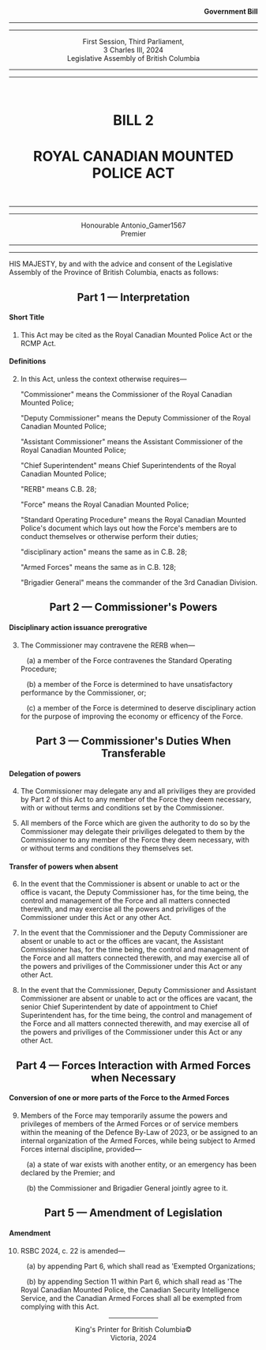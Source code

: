 <div align="right">

**Government Bill**

</div>

<div align="center">

<hr />
<hr />

First Session, Third Parliament,  
3 Charles III, 2024  
Legislative Assembly of British Columbia  

<hr />
<hr />

<br />

<h1>BILL 2</h1>
<h1>ROYAL CANADIAN MOUNTED POLICE ACT</h1>

<br />

<hr />
<hr />

Honourable Antonio_Gamer1567  
Premier

<hr />
<hr />

</div>

HIS MAJESTY, by and with the advice and consent of the Legislative Assembly of the Province of British Columbia, enacts as follows:

<div align="center">
<h2>Part 1 — Interpretation</h2>
</div>

#### Short Title

1. This Act may be cited as the Royal Canadian Mounted Police Act or the RCMP Act.

#### Definitions

2. In this Act, unless the context otherwise requires—
   
    "Commissioner" means the Commissioner of the Royal Canadian Mounted Police;

    "Deputy Commissioner" means the Deputy Commissioner of the Royal Canadian Mounted Police;

    "Assistant Commissioner" means the Assistant Commissioner of the Royal Canadian Mounted Police;

     "Chief Superintendent" means Chief Superintendents of the Royal Canadian Mounted Police;
   
    "RERB" means C.B. 28;

    "Force" means the Royal Canadian Mounted Police;

    "Standard Operating Procedure" means the Royal Canadian Mounted Police's document which lays out how the Force's members are to conduct themselves or otherwise perform their duties;

    "disciplinary action" means the same as in C.B. 28;

    "Armed Forces" means the same as in C.B. 128;

    "Brigadier General" means the commander of the 3rd Canadian Division.

<div align="center">
<h2>Part 2 — Commissioner's Powers</h2>
</div>

#### Disciplinary action issuance prerogrative

3. The Commissioner may contravene the RERB when—

    &nbsp;&nbsp;&nbsp;(a) a member of the Force contravenes the Standard Operating Procedure;

    &nbsp;&nbsp;&nbsp;(b) a member of the Force is determined to have unsatisfactory performance by the Commissioner, or;

    &nbsp;&nbsp;&nbsp;(c) a member of the Force is determined to deserve disciplinary action for the purpose of improving the economy or efficency of the Force.

<div align="center">
<h2>Part 3 — Commissioner's Duties When Transferable</h2>
</div>

#### Delegation of powers

4. The Commissioner may delegate any and all priviliges they are provided by Part 2 of this Act to any member of the Force they deem necessary, with or without terms and conditions set by the Commissioner.

5. All members of the Force which are given the authority to do so by the Commissioner may delegate their priviliges delegated to them by the Commissioner to any member of the Force they deem necessary, with or without terms and conditions they themselves set.

#### Transfer of powers when absent

6. In the event that the Commissioner is absent or unable to act or the office is vacant, the Deputy Commissioner has, for the time being, the control and management of the Force and all matters connected therewith, and may exercise all the powers and priviliges of the Commissioner under this Act or any other Act.

7. In the event that the Commissioner and the Deputy Commissioner are absent or unable to act or the offices are vacant, the Assistant Commissioner has, for the time being, the control and management of the Force and all matters connected therewith, and may exercise all of the powers and priviliges of the Commissioner under this Act or any other Act.

8. In the event that the Commissioner, Deputy Commissioner and Assistant Commissioner are absent or unable to act or the offices are vacant, the senior Chief Superintendent by date of appointment to Chief Superintendent has, for the time being, the control and management of the Force and all matters connected therewith, and may exercise all of the powers and priviliges of the Commissioner under this Act or any other Act.

<div align="center">
<h2>Part 4 — Forces Interaction with Armed Forces when Necessary</h2>
</div>

#### Conversion of one or more parts of the Force to the Armed Forces

9. Members of the Force may temporarily assume the powers and privileges of members of the Armed Forces or of service members within the meaning of the Defence By-Law of 2023, or be assigned to an internal organization of the Armed Forces, while being subject to Armed Forces internal discipline, provided— 

      &nbsp;&nbsp;&nbsp;(a) a state of war exists with another entity, or an emergency has been declared by the Premier; and
      
      &nbsp;&nbsp;&nbsp;(b) the Commissioner and Brigadier General jointly agree to it.

<div align="center">
<h2>Part 5 — Amendment of Legislation</h2>
</div>

#### Amendment

10. RSBC 2024, c. 22 is amended—

    &nbsp;&nbsp;&nbsp;(a) by appending Part 6, which shall read as 'Exempted Organizations;

    &nbsp;&nbsp;&nbsp;(b) by appending Section 11 within Part 6, which shall read as 'The Royal Canadian Mounted Police, the Canadian Security Intelligence Service, and the Canadian Armed Forces shall all be exempted from complying with this Act.

<div align="center">

<hr width="20%" />

King's Printer for British Columbia©  
Victoria, 2024

</div>
